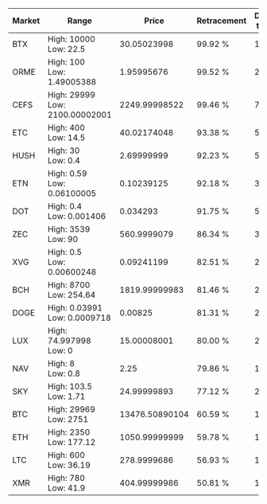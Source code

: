 | Market | Range | Price| Retracement | Doubles to 50% |
| --- | --- | --- | --- | --- |
| BTX | High: 10000<br />Low: 22.5 | 30.05023998 | 99.92 % | 166.76 |
| ORME | High: 100<br />Low: 1.49005388 | 1.95995676 | 99.52 % | 25.89 |
| CEFS | High: 29999<br />Low: 2100.00002001 | 2249.99998522 | 99.46 % | 7.13 |
| ETC | High: 400<br />Low: 14.5 | 40.02174048 | 93.38 % | 5.18 |
| HUSH | High: 30<br />Low: 0.4 | 2.69999999 | 92.23 % | 5.63 |
| ETN | High: 0.59<br />Low: 0.06100005 | 0.10239125 | 92.18 % | 3.18 |
| DOT | High: 0.4<br />Low: 0.001406 | 0.034293 | 91.75 % | 5.85 |
| ZEC | High: 3539<br />Low: 90 | 560.9999079 | 86.34 % | 3.23 |
| XVG | High: 0.5<br />Low: 0.00600248 | 0.09241199 | 82.51 % | 2.74 |
| BCH | High: 8700<br />Low: 254.64 | 1819.99999983 | 81.46 % | 2.46 |
| DOGE | High: 0.03991<br />Low: 0.0009718 | 0.00825 | 81.31 % | 2.48 |
| LUX | High: 74.997998<br />Low: 0 | 15.00008001 | 80.00 % | 2.50 |
| NAV | High: 8<br />Low: 0.8 | 2.25 | 79.86 % | 1.96 |
| SKY | High: 103.5<br />Low: 1.71 | 24.99999893 | 77.12 % | 2.10 |
| BTC | High: 29969<br />Low: 2751 | 13476.50890104 | 60.59 % | 1.21 |
| ETH | High: 2350<br />Low: 177.12 | 1050.99999999 | 59.78 % | 1.20 |
| LTC | High: 600<br />Low: 36.19 | 278.9999686 | 56.93 % | 1.14 |
| XMR | High: 780<br />Low: 41.9 | 404.99999986 | 50.81 % | 1.01 |
